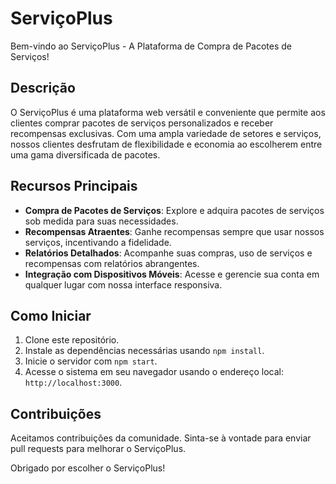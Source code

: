 # ServiçoPlus

Bem-vindo ao ServiçoPlus - A Plataforma de Compra de Pacotes de Serviços!

## Descrição

O ServiçoPlus é uma plataforma web versátil e conveniente que permite aos clientes comprar pacotes de serviços personalizados e receber recompensas exclusivas. Com uma ampla variedade de setores e serviços, nossos clientes desfrutam de flexibilidade e economia ao escolherem entre uma gama diversificada de pacotes.

## Recursos Principais

- **Compra de Pacotes de Serviços**: Explore e adquira pacotes de serviços sob medida para suas necessidades.
- **Recompensas Atraentes**: Ganhe recompensas sempre que usar nossos serviços, incentivando a fidelidade.
- **Relatórios Detalhados**: Acompanhe suas compras, uso de serviços e recompensas com relatórios abrangentes.
- **Integração com Dispositivos Móveis**: Acesse e gerencie sua conta em qualquer lugar com nossa interface responsiva.

## Como Iniciar

1. Clone este repositório.
2. Instale as dependências necessárias usando `npm install`.
3. Inicie o servidor com `npm start`.
4. Acesse o sistema em seu navegador usando o endereço local: `http://localhost:3000`.

## Contribuições

Aceitamos contribuições da comunidade. Sinta-se à vontade para enviar pull requests para melhorar o ServiçoPlus.

Obrigado por escolher o ServiçoPlus!
